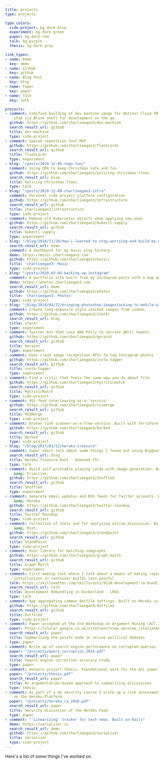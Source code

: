```yaml
---
title: projects
type: projects

type_colors:
  side-project: bg-dark-blue
  experiment: bg-dark-green
  paper: bg-dark-red
  talk: bg-purple
  thesis: bg-dark-gray

link_types:
- name: Demo
  key: demo
- name: GitHub
  key: github
- name: Blog Post
  key: blog
- name: Paper
  key: paper
- name: Talk
  key: talk

projects:
- comment: Codified building of dev machine image for Hetzner Cloud VM. Used from
    iPad via Blink shell for development on the go.
  github: https://github.com/charlieegan3/dev-machine
  search_result_url: github
  title: dev-machine
  type: side-project
- comment: Spaced repetition tool MVP
  github: https://github.com/charlieegan3/flashcards
  search_result_url: github
  title: flashcards
  type: experiment
- blog: "/posts/2019-12-05-rego-fun/"
  comment: Using OPA to keep Christmas safe and fun
  github: https://github.com/charlieegan3/policing-christmas-trees
  search_result_url: blog
  title: Policing Christmas Trees
  type: talk
- blog: "/posts/2019-12-08-charlieegan3-infra"
  comment: Personal side project platform configuration
  github: https://github.com/charlieegan3/infrastructure
  search_result_url: github
  title: charlieegan3/infrastructure
  type: side-project
- comment: Remove old Kubernetes objects when applying new ones
  github: https://github.com/charlieegan3/kubectl-vapply
  search_result_url: github
  title: kubectl vapply
  type: experiment
- blog: "/blog/2018/11/20/how-i-learned-to-stop-worrying-and-build-my-own-lastfm"
  search_result_url: demo
  comment: A dashboard for my music play history.
  demo: https://music.charlieegan3.com
  github: https://github.com/charlieegan3/music/
  title: 'charlieegan3: Music'
  type: side-project
- blog: "/posts/2018-03-04-backing-up-instagram"
  comment: A portfolio site built from my Instagram posts with a map and calendar.
  demo: https://photos.charlieegan3.com
  search_result_url: demo
  github: https://github.com/charlieegan3/photos
  title: 'charlieegan3: Photos'
  type: side-project
- blog: "/blog/2018/04/22/bringing-photoshop-imagestacking-to-mobile-with-ffmpeg-hugin-imagemagick-hypersh"
  comment: Create long-exposure style stacked images from videos
  github: https://github.com/charlieegan3/stackr
  search_result_url: blog
  title: stackr
  type: experiment
- comment: Twitter bot that uses AWS Polly to narrate @dril tweets
  github: https://github.com/charlieegan3/geraint
  search_result_url: github
  title: Geraint
  type: experiment
- comment: Uses cloud image recognition APIs to tag Instagram photos
  github: https://github.com/charlieegan3/insta-tagger
  search_result_url: github
  title: insta-tagger
  type: experiment
- comment: Find a critic that feels the same way you do about film
  github: https://github.com/charlieegan3/mycriticmatch
  search_result_url: github
  title: MyCriticMatch
  type: side-project
- comment: RSS feed interleaving as-a-'service'
  github: https://github.com/charlieegan3/rssmerge
  search_result_url: github
  title: RSSMerge
  type: side-project
- comment: Broken link scanner-as-a-free-service. Built with Terraform
  github: https://github.com/charlieegan3/borked
  search_result_url: github
  title: Borked
  type: side-project
- blog: "/blog/2017/01/12/heroku-treasure"
  comment: Super short talk about some things I found out using BigQuery
  search_result_url: blog
  title: Heroku Treasure Hunt - Unboxed FTL
  type: talk
- comment: Build self-printable playing cards with image generation. Built with Rails
    &amp; Primitive.
  github: https://github.com/charlieegan3/shuffled
  search_result_url: github
  title: Shuffled
  type: experiment
- comment: Generate email updates and RSS feeds for Twitter accounts. Built on Rails
    &amp; Heroku.
  github: https://github.com/charlieegan3/twitter-roundup
  search_result_url: github
  title: Twitter Roundup
  type: side-project
- comment: Collection of tools and for analyzing online discussion. Built with Rails
    &amp; Rust.
  github: https://github.com/charlieegan3/standpoint
  search_result_url: github
  title: StandPoint
  type: side-project
- comment: Rust library for matching subgraphs.
  github: https://github.com/charlieegan3/graph_match
  search_result_url: github
  title: Graph Match
  type: experiment
- comment: First meetup talk where I talk about a means of making repeated bundle
    installations in container builds less painful
  talk: https://skillsmatter.com/skillscasts/9120-development-re-bundling-in-dockerland
  search_result_url: talk
  title: Development Rebundling in Dockerland - LRUG
  type: talk
- comment: App aggregating common dotfile settings. Built on Heroku using Go.
  github: https://github.com/charlieegan3/dotfiled
  search_result_url: github
  title: Dotfiled
  type: side-project
- comment: Paper accepted at the 3rd Workshop on Argument Mining (ACl 2016)
  paper: https://scholar.google.co.uk/citations?view_op=view_citation&hl=en&user=pqb-ZNAAAAAJ&citation_for_view=pqb-ZNAAAAAJ:u5HHmVD_uO8C
  search_result_url: paper
  title: Summarising the points made in online political debates
  type: paper
- comment: Write up of search engine performance on corrupted queries
  paper: "/projects/query_corruption_2016.pdf"
  search_result_url: paper
  title: Search engine correction accuracy study
  type: paper
- comment: Honours project thesis. Foundational work for the ACL paper
  paper: "/projects/thesis.pdf"
  search_result_url: paper
  title: An argumentation-based approach to summarizing discussions
  type: thesis
- comment: As part of a my security course I wrote up a risk assessment of hosting
    on the Heroku Platform
  paper: "/projects/heroku_ra_2016.pdf"
  search_result_url: paper
  title: Security discussion of the Heroku PaaS
  type: paper
- comment: "'Linearizing' tracker for tech news. Built on Rails"
  demo: https://serializer.io
  search_result_url: demo
  github: https://github.com/charlieegan3/serializer
  title: serializer
  type: side-project
---
```


Here's a list of some things I've worked on.
